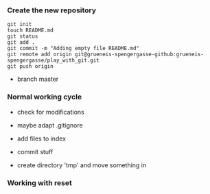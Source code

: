 ### Create the new repository

```
git init
touch README.md
git status
git add .
git commit -m "Adding empty file README.md"
git remote add origin git@grueneis-spengergasse-github:grueneis-spengergasse/play_with_git.git
git push origin
```
* branch master

### Normal working cycle

* check for modifications
* maybe adapt .gitignore
* add files to index
* commit stuff

* create directory 'tmp' and move something in

### Working with reset

